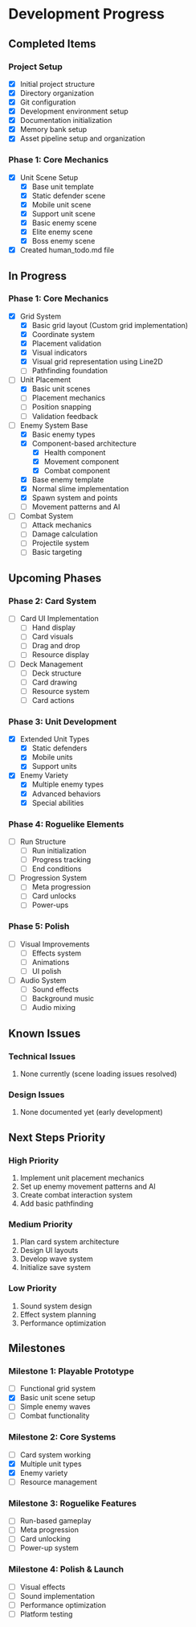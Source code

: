 # Development Progress

## Completed Items

### Project Setup
- [x] Initial project structure
- [x] Directory organization
- [x] Git configuration
- [x] Development environment setup
- [x] Documentation initialization
- [x] Memory bank setup
- [x] Asset pipeline setup and organization

### Phase 1: Core Mechanics
- [x] Unit Scene Setup
  - [x] Base unit template
  - [x] Static defender scene
  - [x] Mobile unit scene
  - [x] Support unit scene
  - [x] Basic enemy scene
  - [x] Elite enemy scene
  - [x] Boss enemy scene
- [x] Created human_todo.md file

## In Progress

### Phase 1: Core Mechanics
- [x] Grid System
  - [x] Basic grid layout (Custom grid implementation)
  - [x] Coordinate system
  - [x] Placement validation
  - [x] Visual indicators
  - [x] Visual grid representation using Line2D
  - [ ] Pathfinding foundation

- [ ] Unit Placement
  - [x] Basic unit scenes
  - [ ] Placement mechanics
  - [ ] Position snapping
  - [ ] Validation feedback

- [ ] Enemy System Base
  - [x] Basic enemy types
  - [x] Component-based architecture
    - [x] Health component
    - [x] Movement component
    - [x] Combat component
  - [x] Base enemy template
  - [x] Normal slime implementation
  - [x] Spawn system and points
  - [ ] Movement patterns and AI

- [ ] Combat System
  - [ ] Attack mechanics
  - [ ] Damage calculation
  - [ ] Projectile system
  - [ ] Basic targeting

## Upcoming Phases

### Phase 2: Card System
- [ ] Card UI Implementation
  - [ ] Hand display
  - [ ] Card visuals
  - [ ] Drag and drop
  - [ ] Resource display

- [ ] Deck Management
  - [ ] Deck structure
  - [ ] Card drawing
  - [ ] Resource system
  - [ ] Card actions

### Phase 3: Unit Development
- [x] Extended Unit Types
  - [x] Static defenders
  - [x] Mobile units
  - [x] Support units

- [x] Enemy Variety
  - [x] Multiple enemy types
  - [x] Advanced behaviors
  - [x] Special abilities

### Phase 4: Roguelike Elements
- [ ] Run Structure
  - [ ] Run initialization
  - [ ] Progress tracking
  - [ ] End conditions

- [ ] Progression System
  - [ ] Meta progression
  - [ ] Card unlocks
  - [ ] Power-ups

### Phase 5: Polish
- [ ] Visual Improvements
  - [ ] Effects system
  - [ ] Animations
  - [ ] UI polish

- [ ] Audio System
  - [ ] Sound effects
  - [ ] Background music
  - [ ] Audio mixing

## Known Issues

### Technical Issues
1. None currently (scene loading issues resolved)

### Design Issues
1. None documented yet (early development)

## Next Steps Priority

### High Priority
1. Implement unit placement mechanics
2. Set up enemy movement patterns and AI
3. Create combat interaction system
4. Add basic pathfinding

### Medium Priority
1. Plan card system architecture
2. Design UI layouts
3. Develop wave system
4. Initialize save system

### Low Priority
1. Sound system design
2. Effect system planning
3. Performance optimization

## Milestones

### Milestone 1: Playable Prototype
- [ ] Functional grid system
- [x] Basic unit scene setup
- [ ] Simple enemy waves
- [ ] Combat functionality

### Milestone 2: Core Systems
- [ ] Card system working
- [x] Multiple unit types
- [x] Enemy variety
- [ ] Resource management

### Milestone 3: Roguelike Features
- [ ] Run-based gameplay
- [ ] Meta progression
- [ ] Card unlocking
- [ ] Power-up system

### Milestone 4: Polish & Launch
- [ ] Visual effects
- [ ] Sound implementation
- [ ] Performance optimization
- [ ] Platform testing
